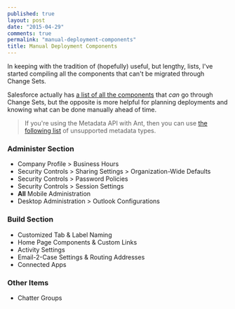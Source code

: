 ```yaml
---
published: true
layout: post
date: "2015-04-29"
comments: true
permalink: "manual-deployment-components"
title: Manual Deployment Components
---
```


In keeping with the tradition of (hopefully) useful, but lengthy, lists, I've started compiling all the components that can't be migrated through Change Sets. 

Salesforce actually has <a href="https://www.salesforce.com/us/developer/docs/api_meta/Content/meta_unsupported_types.htm" target="_blank">a list of all the components</a> that _can_ go through Change Sets, but the opposite is more helpful for planning deployments and knowing what can be done manually ahead of time. 

> If you're using the Metadata API with Ant, then you can use <a href="https://www.salesforce.com/us/developer/docs/api_meta/Content/meta_unsupported_types.htm" target="_blank">the following list</a> of unsupported metadata types.

### Administer Section
* Company Profile > Business Hours
* Security Controls > Sharing Settings > Organization-Wide Defaults
* Security Controls > Password Policies
* Security Controls > Session Settings
* **All** Mobile Administration
* Desktop Administration > Outlook Configurations

### Build Section
* Customized Tab & Label Naming
* Home Page Components & Custom Links
* Activity Settings
* Email-2-Case Settings & Routing Addresses
* Connected Apps

### Other Items
* Chatter Groups
